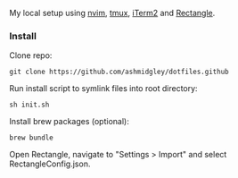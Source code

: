 My local setup using [nvim](https://neovim.io), [tmux](https://github.com/tmux/tmux/wiki), [iTerm2](https://iterm2.com) and [Rectangle](https://github.com/rxhanson/Rectangle).

### Install

Clone repo:

```
git clone https://github.com/ashmidgley/dotfiles.github
```

Run install script to symlink files into root directory:

```
sh init.sh
```

Install brew packages (optional):

```
brew bundle
```

Open Rectangle, navigate to "Settings > Import" and select RectangleConfig.json.
